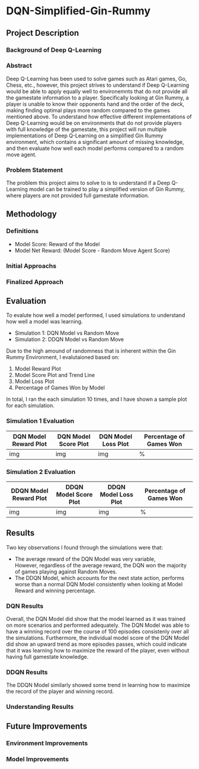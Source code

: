 # DQN-Simplified-Gin-Rummy

## Project Description

### Background of Deep Q-Learning

### Abstract

Deep Q-Learning has been used to solve games such as Atari games, Go, Chess, etc., however, this project strives to understand if Deep Q-Learning would be able to apply equally well to environemnts that do not provide all the gamestate information to a player. Specifically looking at Gin Rummy, a player is unable to know their opponents hand and the order of the deck, making finding optimal plays more random compared to the games mentioned above. To understand how effective different implementations of Deep Q-Learning would be on environments that do not provide players with full knowledge of the gamestate, this project will run multiple implementations of Deep Q-Learning on a simplified Gin Rummy environment, which contains a significant amount of missing knowledge, and then evaluate how well each model performs compared to a random move agent.

### Problem Statement

The problem this project aims to solve to is to understand if a Deep Q-Learning model can be trained to play a simplified version of Gin Rummy, where players are not provided full gamestate information. 

## Methodology

### Definitions

- Model Score: Reward of the Model
- Model Net Reward: (Model Score - Random Move Agent Score)

### Initial Approachs

### Finalized Approach

## Evaluation

To evalute how well a model performed, I used simulations to understand how well a model was learning.

- Simulation 1: DQN Model vs Random Move 
- Simulation 2: DDQN Model vs Random Move

Due to the high amound of randomness that is inherent within the Gin Rummy Environment, I evalutaioned based on:

1. Model Reward Plot
2. Model Score Plot and Trend Line
3. Model Loss Plot
4. Percentage of Games Won by Model

In total, I ran the each simulation 10 times, and I have shown a sample plot for each simulation.

### Simulation 1 Evaluation

| DQN Model Reward Plot | DQN Model Score Plot | DQN Model Loss Plot | Percentage of Games Won |
| --- | --- | --- | --- |
| img  | img  | img | %  | 

### Simulation 2 Evaluation

| DDQN Model Reward Plot | DDQN Model Score Plot | DDQN Model Loss Plot | Percentage of Games Won |
| --- | --- | --- | --- |
| img  | img  | img | %  | 

## Results

Two key observations I found through the simulations were that:
- The average reward of the DQN Model was very variable, <br/> However, regardless of the average reward, the DQN won the majority of games playing against Random Moves.
- The DDQN Model, which accounts for the next state action, performs worse than a normal DQN Model consistently when looking at Model Reward and winning percentage.

### DQN Results

Overall, the DQN Model did show that the model learned as it was trained on more scenarios and performed adequately. The DQN Model was able to have a winning record over the course of 100 episodes consistenly over all the simulations. Furthermore, the individual model score of the DQN Model did show an upward trend as more episodes passes, which could indicate that it was learning how to maximize the reward of the player, even without having full gamestate knowledge.

### DDQN Results

The DDQN Model similarly showed some trend in learning how to maximize the record of the player and winning record.

### Understanding Results

## Future Improvements

### Environment Improvements

### Model Improvements


